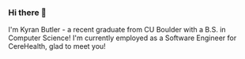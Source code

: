 ### Hi there 👋

I'm Kyran Butler - a recent graduate from CU Boulder with a B.S. in Computer Science! I'm currently employed as a Software Engineer for CereHealth, glad to meet you!
